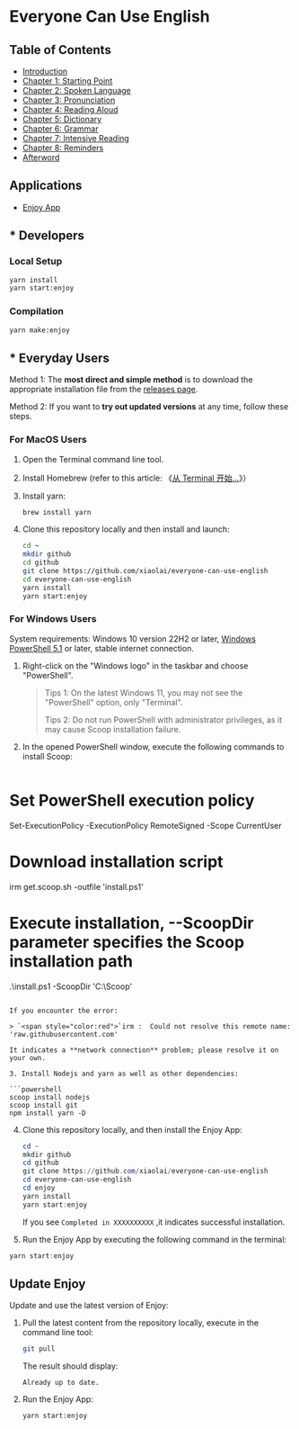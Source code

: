 # Everyone Can Use English

## Table of Contents

- [Introduction](./book/README.md)
- [Chapter 1: Starting Point](./book/chapter1.md)
- [Chapter 2: Spoken Language](./book/chapter2.md)
- [Chapter 3: Pronunciation](./book/chapter3.md)
- [Chapter 4: Reading Aloud](./book/chapter4.md)
- [Chapter 5: Dictionary](./book/chapter5.md)
- [Chapter 6: Grammar](./book/chapter6.md)
- [Chapter 7: Intensive Reading](./book/chapter7.md)
- [Chapter 8: Reminders](./book/chapter8.md)
- [Afterword](./book/end.md)

## Applications

- [Enjoy App](./enjoy/README.md)

## \* Developers

### Local Setup

```bash
yarn install
yarn start:enjoy
```

### Compilation

```bash
yarn make:enjoy
```

## \* Everyday Users

Method 1: The **most direct and simple method** is to download the appropriate installation file from the [releases page](https://github.com/xiaolai/everyone-can-use-english/tags).

Method 2: If you want to **try out updated versions** at any time, follow these steps.

### For MacOS Users

1. Open the Terminal command line tool.
2. Install Homebrew (refer to this article: 《[从 Terminal 开始…](https://github.com/xiaolai/apple-computer-literacy/blob/main/start-from-terminal.md)》）
3. Install yarn:

   ```bash
   brew install yarn
   ```

4. Clone this repository locally and then install and launch:

   ```bash
   cd ~
   mkdir github
   cd github
   git clone https://github.com/xiaolai/everyone-can-use-english
   cd everyone-can-use-english
   yarn install
   yarn start:enjoy
   ```

### For Windows Users

System requirements: Windows 10 version 22H2 or later, [Windows PowerShell 5.1](https://aka.ms/wmf5download) or later, stable internet connection.

1. Right-click on the "Windows logo" in the taskbar and choose "PowerShell".

   > Tips 1: On the latest Windows 11, you may not see the "PowerShell" option, only "Terminal".
   >
   > Tips 2: Do not run PowerShell with administrator privileges, as it may cause Scoop installation failure.

2. In the opened PowerShell window, execute the following commands to install Scoop:

   ```powershell

   ```

# Set PowerShell execution policy

Set-ExecutionPolicy -ExecutionPolicy RemoteSigned -Scope CurrentUser

# Download installation script

irm get.scoop.sh -outfile 'install.ps1'

# Execute installation, --ScoopDir parameter specifies the Scoop installation path

.\install.ps1 -ScoopDir 'C:\Scoop'

````

If you encounter the error:

> `<span style="color:red">`irm :  Could not resolve this remote name:  'raw.githubusercontent.com'

It indicates a **network connection** problem; please resolve it on your own.

3. Install Nodejs and yarn as well as other dependencies:

```powershell
scoop install nodejs
scoop install git
npm install yarn -D
````

4. Clone this repository locally, and then install the Enjoy App:

   ```powershell
   cd ~
   mkdir github
   cd github
   git clone https://github.com/xiaolai/everyone-can-use-english
   cd everyone-can-use-english
   cd enjoy
   yarn install
   yarn start:enjoy
   ```

   If you see `Completed in XXXXXXXXXX` ,it indicates successful installation.

5. Run the Enjoy App by executing the following command in the terminal:

```powershell
yarn start:enjoy
```

## Update Enjoy

Update and use the latest version of Enjoy:

1. Pull the latest content from the repository locally, execute in the command line tool:

   ```bash
   git pull
   ```

   The result should display:

   ```shell
   Already up to date.
   ```

2. Run the Enjoy App:

   ```shell
   yarn start:enjoy
   ```
